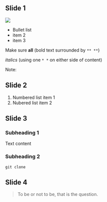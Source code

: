 ## Slide 1

![](img/test1.png)

* Bullet list
* item 2
* item 3

Make sure **all** (bold text surrounded by `** **`) 

*italics* (using one `* *` on either side of content)

Note: 

## Slide 2

1. Numbered list item 1
2. Nubered list item 2

## Slide 3

### Subheading 1

Text content

### Subheading 2 

`git clone `

## Slide 4

> To be or not to be, that is the question.





